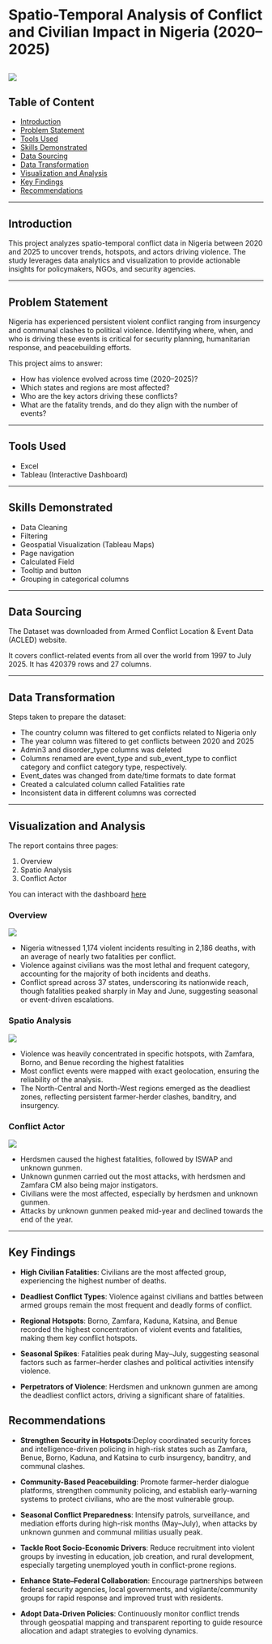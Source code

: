 # Spatio-Temporal Analysis of Conflict and Civilian Impact in Nigeria (2020–2025)

![](Violence_child.png)
---
## Table of Content
- [Introduction](#introduction)
- [Problem Statement](#problem-statement)
- [Tools Used](#tools-used)
- [Skills Demonstrated](#skills-demonstrated)
- [Data Sourcing](#data-sourcing)
- [Data Transformation](#data-transformation)
- [Visualization and Analysis](#visualization-and-analysis)
- [Key Findings](#key-findings)
- [Recommendations](#recommendations)

---

## Introduction

This project analyzes spatio-temporal conflict data in Nigeria between 2020 and 2025 to uncover trends, hotspots, and actors driving violence. The study leverages data analytics and visualization to provide actionable insights for policymakers, NGOs, and security agencies.

---

## Problem Statement

Nigeria has experienced persistent violent conflict ranging from insurgency and communal clashes to political violence. Identifying where, when, and who is driving these events is critical for security planning, humanitarian response, and peacebuilding efforts.

This project aims to answer:
- How has violence evolved across time (2020–2025)?
- Which states and regions are most affected?
- Who are the key actors driving these conflicts?
- What are the fatality trends, and do they align with the number of events?
---
## Tools Used

-	Excel
-	Tableau (Interactive Dashboard)
---
## Skills Demonstrated

-	Data Cleaning
-	Filtering
-	Geospatial Visualization (Tableau Maps)
-	Page navigation
-	Calculated Field
-	Tooltip and button
-	Grouping in categorical columns
---
## Data Sourcing

The Dataset was downloaded from Armed Conflict Location & Event Data (ACLED) website.

It covers conflict-related events from all over the world from 1997 to July 2025. It has 420379 rows and 27 columns.

---

## Data Transformation

Steps taken to prepare the dataset:
-	The country column was filtered to get conflicts related to Nigeria only
-	The year column was filtered to get conflicts between 2020 and 2025
-	Admin3 and disorder_type columns was deleted
-	Columns renamed are event_type and sub_event_type to conflict category and conflict category type, respectively.
-	Event_dates was changed from date/time formats to date format
-	Created a calculated column called Fatalities rate
-	Inconsistent data in different columns was corrected

---

## Visualization and Analysis

The report contains three pages:
1. Overview
2. Spatio Analysis
3. Conflict Actor

You can interact with the dashboard [here](https://public.tableau.com/app/profile/rasaq.kareem/viz/HTAFinalProject/Overview)
### Overview
![](Overview.png)

- Nigeria witnessed 1,174 violent incidents resulting in 2,186 deaths, with an average of nearly two fatalities per conflict. 
- Violence against civilians was the most lethal and frequent category, accounting for the majority of both incidents and deaths. 
- Conflict spread across 37 states, underscoring its nationwide reach, though fatalities peaked sharply in May and June, suggesting seasonal or event-driven escalations.

### Spatio Analysis
![](Spatio_Analysis.png)

- Violence was heavily concentrated in specific hotspots, with Zamfara, Borno, and Benue recording the highest fatalities
- Most conflict events were mapped with exact geolocation, ensuring the reliability of the analysis.
- The North-Central and North-West regions emerged as the deadliest zones, reflecting persistent farmer-herder clashes, banditry, and insurgency.

### Conflict Actor
![](Conflict_Actor.png)

- Herdsmen caused the highest fatalities, followed by ISWAP and unknown gunmen.
- Unknown gunmen carried out the most attacks, with herdsmen and Zamfara CM also being major instigators.
- Civilians were the most affected, especially by herdsmen and unknown gunmen.
- Attacks by unknown gunmen peaked mid-year and declined towards the end of the year.
---

## Key Findings

- **High Civilian Fatalities**: Civilians are the most affected group, experiencing the highest number of deaths.

- **Deadliest Conflict Types**: Violence against civilians and battles between armed groups remain the most frequent and deadly forms of conflict.

- **Regional Hotspots**: Borno, Zamfara, Kaduna, Katsina, and Benue recorded the highest concentration of violent events and fatalities, making them key conflict hotspots.

- **Seasonal Spikes**: Fatalities peak during May–July, suggesting seasonal factors such as farmer–herder clashes and political activities intensify violence.

- **Perpetrators of Violence**: Herdsmen and unknown gunmen are among the deadliest conflict actors, driving a significant share of fatalities.

## Recommendations

- **Strengthen Security in Hotspots**:Deploy coordinated security forces and intelligence-driven policing in high-risk states such as Zamfara, Benue, Borno, Kaduna, and Katsina to curb insurgency, banditry, and communal clashes.

- **Community-Based Peacebuilding**: Promote farmer–herder dialogue platforms, strengthen community policing, and establish early-warning systems to protect civilians, who are the most vulnerable group.

- **Seasonal Conflict Preparedness**: Intensify patrols, surveillance, and mediation efforts during high-risk months (May–July), when attacks by unknown gunmen and communal militias usually peak.

- **Tackle Root Socio-Economic Drivers**: Reduce recruitment into violent groups by investing in education, job creation, and rural development, especially targeting unemployed youth in conflict-prone regions.

- **Enhance State–Federal Collaboration**: Encourage partnerships between federal security agencies, local governments, and vigilante/community groups for rapid response and improved trust with residents.

- **Adopt Data-Driven Policies**: Continuously monitor conflict trends through geospatial mapping and transparent reporting to guide resource allocation and adapt strategies to evolving dynamics.

